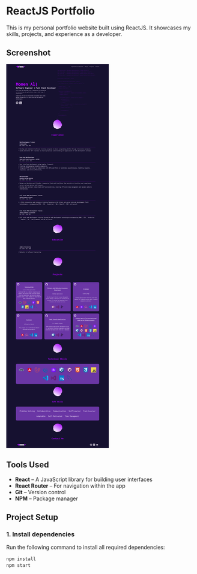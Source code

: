 # ReactJS Portfolio

This is my personal portfolio website built using ReactJS. It showcases my skills, projects, and experience as a developer.

## Screenshot

![Portfolio Screenshot](./website-screen-shot/screencapture-portfolio.png)

## Tools Used
- **React** – A JavaScript library for building user interfaces
- **React Router** – For navigation within the app
- **Git** – Version control
- **NPM** – Package manager

## Project Setup

### 1. Install dependencies
Run the following command to install all required dependencies:
```bash
npm install
npm start
